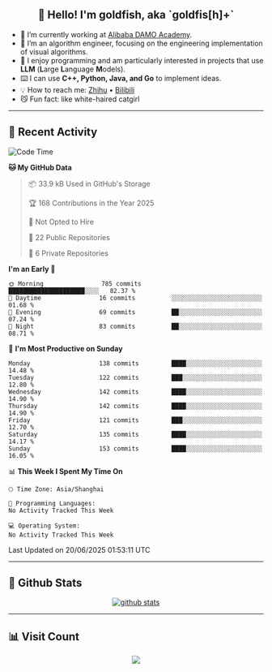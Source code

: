 
<h2 align="center">👋 Hello! I'm goldfish, aka `goldfis[h]+`</h2>

- 📍 I’m currently working at [Alibaba DAMO Academy](https://damo.alibaba.com/).  
- 🌱 I’m an algorithm engineer, focusing on the engineering implementation of visual algorithms.  
- 💬 I enjoy programming and am particularly interested in projects that use **LLM** (**L**arge **L**anguage **M**odels).   
- ⌨️ I can use **C++, Python, Java, and Go** to implement ideas.  
- 💡 How to reach me: [Zhihu](https://www.zhihu.com/people/goldfishh) • [Bilibili](https://space.bilibili.com/11349246)  
- 😼 Fun fact: like white-haired catgirl  

-------

## 🔧 Recent Activity

<!--START_SECTION:waka-->
![Code Time](http://img.shields.io/badge/Code%20Time-94%20hrs%2013%20mins-blue)

**🐱 My GitHub Data** 

> 📦 33.9 kB Used in GitHub's Storage 
 > 
> 🏆 168 Contributions in the Year 2025
 > 
> 🚫 Not Opted to Hire
 > 
> 📜 22 Public Repositories 
 > 
> 🔑 6 Private Repositories 
 > 
**I'm an Early 🐤** 

```text
🌞 Morning                785 commits         █████████████████████░░░░   82.37 % 
🌆 Daytime                16 commits          ░░░░░░░░░░░░░░░░░░░░░░░░░   01.68 % 
🌃 Evening                69 commits          ██░░░░░░░░░░░░░░░░░░░░░░░   07.24 % 
🌙 Night                  83 commits          ██░░░░░░░░░░░░░░░░░░░░░░░   08.71 % 
```
📅 **I'm Most Productive on Sunday** 

```text
Monday                   138 commits         ████░░░░░░░░░░░░░░░░░░░░░   14.48 % 
Tuesday                  122 commits         ███░░░░░░░░░░░░░░░░░░░░░░   12.80 % 
Wednesday                142 commits         ████░░░░░░░░░░░░░░░░░░░░░   14.90 % 
Thursday                 142 commits         ████░░░░░░░░░░░░░░░░░░░░░   14.90 % 
Friday                   121 commits         ███░░░░░░░░░░░░░░░░░░░░░░   12.70 % 
Saturday                 135 commits         ████░░░░░░░░░░░░░░░░░░░░░   14.17 % 
Sunday                   153 commits         ████░░░░░░░░░░░░░░░░░░░░░   16.05 % 
```


📊 **This Week I Spent My Time On** 

```text
🕑︎ Time Zone: Asia/Shanghai

💬 Programming Languages: 
No Activity Tracked This Week

💻 Operating System: 
No Activity Tracked This Week
```


 Last Updated on 20/06/2025 01:53:11 UTC
<!--END_SECTION:waka-->

-------

## 📆 Github Stats

<p align="center">
    <a href="https://github.com/anuraghazra/github-readme-stats">
      <img src="https://github-readme-stats.vercel.app/api?username=goldfishh&show_icons=true&theme=dracula" alt="github stats" />
    </a>
</p>

-------

## 📊 Visit Count

<p align="center">
  <a href="https://count.getloli.com/"><img src="https://count.getloli.com/get/@:goldfishh?theme=rule34"></a>
</p>
